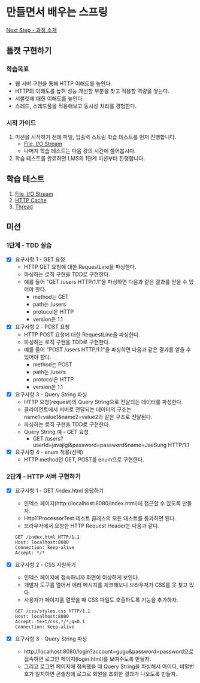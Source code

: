 # 만들면서 배우는 스프링
[Next Step - 과정 소개](https://edu.nextstep.camp/c/4YUvqn9V)

## 톰캣 구현하기

### 학습목표
- 웹 서버 구현을 통해 HTTP 이해도를 높인다.
- HTTP의 이해도를 높혀 성능 개선할 부분을 찾고 적용할 역량을 쌓는다.
- 서블릿에 대한 이해도를 높인다.
- 스레드, 스레드풀을 적용해보고 동시성 처리를 경험한다.

### 시작 가이드
1. 미션을 시작하기 전에 파일, 입출력 스트림 학습 테스트를 먼저 진행합니다.
   - [File, I/O Stream](study/src/test/java/study)
   - 나머지 학습 테스트는 다음 강의 시간에 풀어봅시다.
2. 학습 테스트를 완료하면 LMS의 1단계 미션부터 진행합니다.

## 학습 테스트
1. [File, I/O Stream](study/src/test/java/study)
2. [HTTP Cache](study/src/test/java/cache)
3. [Thread](study/src/test/java/thread)

## 미션

### 1단계 - TDD 실습
- [x] 요구사항 1 - GET 요청
  - HTTP GET 요청에 대한 RequestLine을 파싱한다.
  - 파싱하는 로직 구현을 TDD로 구현한다.
  - 예를 들어 "GET /users HTTP/1.1"을 파싱하면 다음과 같은 결과를 얻을 수 있어야 한다.
    - method는 GET
    - path는 /users
    - protocol은 HTTP
    - version은 1.1
- [x] 요구사항 2 - POST 요청
  - HTTP POST 요청에 대한 RequestLine을 파싱한다.
  - 파싱하는 로직 구현을 TDD로 구현한다.
  - 예를 들어 "POST /users HTTP/1.1"을 파싱하면 다음과 같은 결과를 얻을 수 있어야 한다.
    - method는 POST
    - path는 /users
    - protocol은 HTTP
    - version은 1.1
- [x] 요구사항 3 - Query String 파싱
  - HTTP 요청(request)의 Query String으로 전달되는 데이터를 파싱한다.
  - 클라이언트에서 서버로 전달되는 데이터의 구조는 name1=value1&name2=value2와 같은 구조로 전달된다.
  - 파싱하는 로직 구현을 TDD로 구현한다.
  - Query String 예 - GET 요청
    - GET /users?userId=javajigi&password=password&name=JaeSung HTTP/1.1
- [x] 요구사항 4 - enum 적용(선택)
  - HTTP method인 GET, POST를 enum으로 구현한다.
### 2단계 - HTTP 서버 구현하기
- [x] 요구사항 1 - GET /index.html 응답하기
  - 인덱스 페이지(http://localhost:8080/index.html)에 접근할 수 있도록 만들자.
  - Http11ProcessorTest 테스트 클래스의 모든 테스트를 통과하면 된다.
  - 브라우저에서 요청한 HTTP Request Header는 다음과 같다.
  ``` text
  GET /index.html HTTP/1.1
  Host: localhost:8080
  Connection: keep-alive
  Accept: */* 
  ```

- [x] 요구사항 2 - CSS 지원하기
  - 인덱스 페이지에 접속하니까 화면이 이상하게 보인다.
  - 개발자 도구를 열어서 에러 메시지를 체크해보니 브라우저가 CSS를 못 찾고 있다.
  - 사용자가 페이지를 열었을 때 CSS 파일도 호출하도록 기능을 추가하자.
  ```text
  GET /css/styles.css HTTP/1.1
  Host: localhost:8080
  Accept: text/css,*/*;q=0.1
  Connection: keep-alive
  ```
- [x] 요구사항 3 - Query String 파싱
  - http://localhost:8080/login?account=gugu&password=password으로 접속하면 로그인 페이지(login.html)를 보여주도록 만들자.
  - 그리고 로그인 페이지에 접속했을 때 Query String을 파싱해서 아이디, 비밀번호가 일치하면 콘솔창에 로그로 회원을 조회한 결과가 나오도록 만들자.